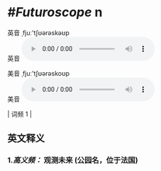 # ***\#Futuroscope*** n
英音 ˌfjuː'tʃʊərəskəʊp  
英音
<audio src="./media/Futuroscope-B.aac" controls="controls"></audio>

美音 ˌfjuː'tʃʊərəskoʊp  
美音
<audio src="./media/Futuroscope.aac" controls="controls"></audio>



| 词频 1 |  

英文释义
---
### 1.*高义频：* **观测未来 (公园名，位于法国)**  


